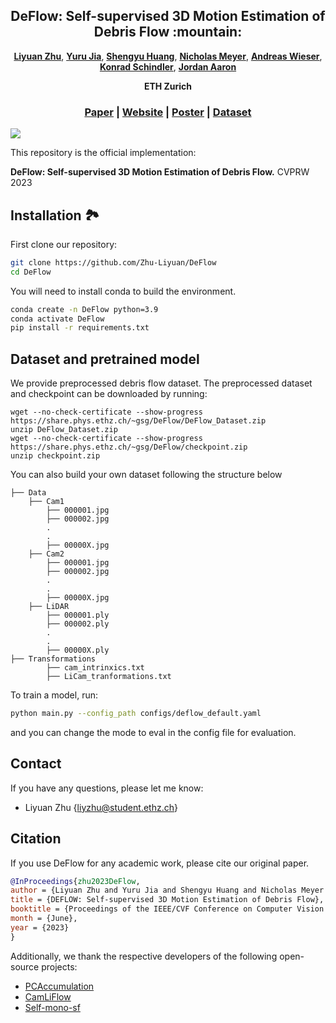 <p align="center">
<h2 align="center">  DeFlow: Self-supervised 3D Motion Estimation of Debris Flow :mountain:</h2>

<p align="center">
    <a href="http://zhuliyuan.net/"><strong>Liyuan Zhu</strong></a>, 
    <a href="https://github.com/yurujaja"><strong>Yuru Jia</strong></a>, 
    <a href="https://shengyuh.github.io/"><strong>Shengyu Huang</strong></a>,
    <a href="https://gseg.igp.ethz.ch/people/scientific-assistance/nicholas-meyer.html"><strong>Nicholas Meyer</strong></a>,
    <a href="https://gseg.igp.ethz.ch/people/group-head/prof-dr--andreas-wieser.html"><strong>Andreas Wieser</strong></a>,
    <a href="https://igp.ethz.ch/personen/person-detail.html?persid=143986"><strong>Konrad Schindler</strong></a>,
    <a href="https://erdw.ethz.ch/en/people/profile.jordan-aaron.html"><strong>Jordan Aaron</strong></a>
  </p>

<p align="center"><strong>ETH Zurich</strong></a>
  <h3 align="center"><a href="https://arxiv.org/abs/">Paper</a> 
  | <a href="https://zhuliyuan.net/deflow">Website</a> | <a href="misc/DeFlow_poster.pdf">Poster</a> | <a href="https://www.research-collection.ethz.ch/handle/20.500.11850/599948">Dataset</a> </h3> 
  <div align="center"></div>



<image src="misc/overview.png"/>
</p>

This repository is the official implementation:

 <b>DeFlow: Self-supervised 3D Motion Estimation of Debris Flow.</b> CVPRW 2023

## Installation :national_park:
First clone our repository:
```bash
git clone https://github.com/Zhu-Liyuan/DeFlow
cd DeFlow
```

You will need to install conda to build the environment.
```bash
conda create -n DeFlow python=3.9
conda activate DeFlow
pip install -r requirements.txt
```

## Dataset and pretrained model
We provide preprocessed debris flow dataset. The preprocessed dataset and checkpoint can be downloaded by running:
```shell
wget --no-check-certificate --show-progress https://share.phys.ethz.ch/~gsg/DeFlow/DeFlow_Dataset.zip
unzip DeFlow_Dataset.zip
wget --no-check-certificate --show-progress https://share.phys.ethz.ch/~gsg/DeFlow/checkpoint.zip
unzip checkpoint.zip
```
You can also build your own dataset following the structure below
```Shell
├── Data
    ├── Cam1
        ├── 000001.jpg
        ├── 000002.jpg
        .
        .
        ├── 00000X.jpg
    ├── Cam2
        ├── 000001.jpg
        ├── 000002.jpg
        .
        .
        ├── 00000X.jpg
    ├── LiDAR
        ├── 000001.ply
        ├── 000002.ply
        .
        .
        ├── 00000X.ply
├── Transformations
        ├── cam_intrinxics.txt
        ├── LiCam_tranformations.txt
```
To train a model, run:
```bash
python main.py --config_path configs/deflow_default.yaml
```
and you can change the mode to eval in the config file for evaluation.


## Contact
If you have any questions, please let me know: 
- Liyuan Zhu {liyzhu@student.ethz.ch}

## Citation
If you use DeFlow for any academic work, please cite our original paper.
```bibtex
@InProceedings{zhu2023DeFlow,
author = {Liyuan Zhu and Yuru Jia and Shengyu Huang and Nicholas Meyer and Andreas Wieser and Konrad Schindler, Jordan Aaron},
title = {DEFLOW: Self-supervised 3D Motion Estimation of Debris Flow},
booktitle = {Proceedings of the IEEE/CVF Conference on Computer Vision and Pattern Recognition (CVPR) Workshops},
month = {June},
year = {2023}
}
```

Additionally, we thank the respective developers of the following open-source projects:
- [PCAccumulation](https://github.com/prs-eth/PCAccumulation) 
- [CamLiFlow](https://github.com/MCG-NJU/CamLiFlow) 
- [Self-mono-sf](https://github.com/visinf/self-mono-sf)
